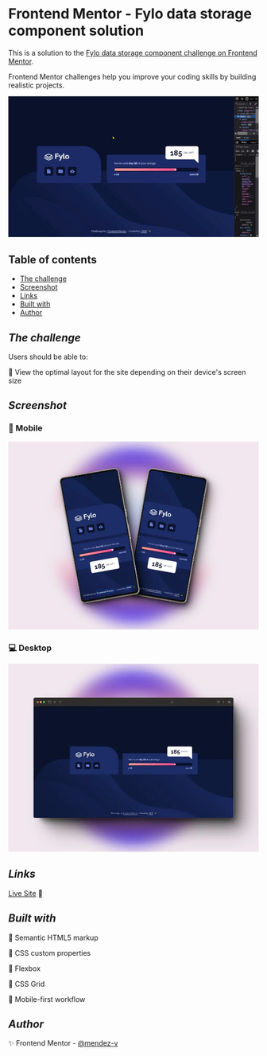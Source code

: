# Frontend Mentor - Fylo data storage component solution

This is a solution to the [Fylo data storage component challenge on Frontend Mentor](https://www.frontendmentor.io/challenges/fylo-data-storage-component-1dZPRbV5n).

Frontend Mentor challenges help you improve your coding skills by building realistic projects.

![Sample](./assets/video/sample.gif)

## Table of contents

- [The challenge](#the-challenge)
- [Screenshot](#screenshot)
- [Links](#links)
- [Built with](#built-with)
- [Author](#author)

## *The challenge*

Users should be able to:

🎯 View the optimal layout for the site depending on their device's screen size

## *Screenshot*

### 📱 Mobile

![Mobile](./assets/screenshot/mobile.preview.webp)

### 💻 Desktop

![Desktop](./assets/screenshot/desktop-preview.webp)

## *Links*

[Live Site](https://mendez-v.github.io/fylo-data-storage-component/) 👀

<!-- [Frontend Mentor](https://your-live-site-url.com) 👀 -->


## *Built with*

📌 Semantic HTML5 markup

📌 CSS custom properties

📌 Flexbox

📌 CSS Grid

📌 Mobile-first workflow

## *Author*

✨ Frontend Mentor - [@mendez-v](https://www.frontendmentor.io/profile/mendez-v)
